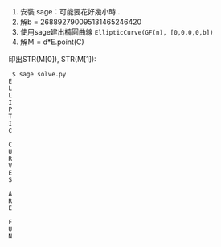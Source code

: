  1. 安裝 sage：可能要花好幾小時..
 2. 解b = 268892790095131465246420
 3. 使用sage建出橢圓曲線
  ```EllipticCurve(GF(n), [0,0,0,0,b])```
 4. 解Ｍ = d*E.point(C)

印出STR(M[0]), STR(M[1]):

```
 $ sage solve.py
E
L
L
I
P
T
I
C

C
U
R
V
E
S

A
R
E

F
U
N
```
